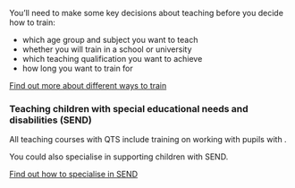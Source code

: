 You’ll need to make some key decisions about teaching before you decide how to train:

* which age group and subject you want to teach
* whether you will train in a school or university
* which teaching qualification you want to achieve
* how long you want to train for

[Find out more about different ways to train](/guidance/train-to-become-a-teacher)

### Teaching children with special educational needs and disabilities (SEND)

All teaching courses with QTS include training on working with pupils with .

You could also specialise in supporting children with SEND.

[Find out how to specialise in SEND](/guidance/train-to-become-a-teacher#teaching-children-with-special-educational-needs-and-or-disabilities-SEND)

